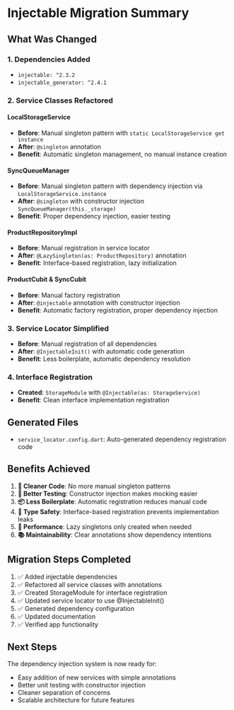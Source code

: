 # Injectable Migration Summary

## What Was Changed

### 1. Dependencies Added
- `injectable: ^2.3.2`
- `injectable_generator: ^2.4.1`

### 2. Service Classes Refactored

#### LocalStorageService
- **Before**: Manual singleton pattern with `static LocalStorageService get instance`
- **After**: `@singleton` annotation
- **Benefit**: Automatic singleton management, no manual instance creation

#### SyncQueueManager
- **Before**: Manual singleton pattern with dependency injection via `LocalStorageService.instance`
- **After**: `@singleton` with constructor injection `SyncQueueManager(this._storage)`
- **Benefit**: Proper dependency injection, easier testing

#### ProductRepositoryImpl
- **Before**: Manual registration in service locator
- **After**: `@LazySingleton(as: ProductRepository)` annotation
- **Benefit**: Interface-based registration, lazy initialization

#### ProductCubit & SyncCubit
- **Before**: Manual factory registration
- **After**: `@injectable` annotation with constructor injection
- **Benefit**: Automatic factory registration, proper dependency injection

### 3. Service Locator Simplified
- **Before**: Manual registration of all dependencies
- **After**: `@InjectableInit()` with automatic code generation
- **Benefit**: Less boilerplate, automatic dependency resolution

### 4. Interface Registration
- **Created**: `StorageModule` with `@Injectable(as: StorageService)`
- **Benefit**: Clean interface implementation registration

## Generated Files
- `service_locator.config.dart`: Auto-generated dependency registration code

## Benefits Achieved

1. **🧹 Cleaner Code**: No more manual singleton patterns
2. **🔧 Better Testing**: Constructor injection makes mocking easier
3. **📦 Less Boilerplate**: Automatic registration reduces manual code
4. **🎯 Type Safety**: Interface-based registration prevents implementation leaks
5. **🚀 Performance**: Lazy singletons only created when needed
6. **📚 Maintainability**: Clear annotations show dependency intentions

## Migration Steps Completed

1. ✅ Added injectable dependencies
2. ✅ Refactored all service classes with annotations
3. ✅ Created StorageModule for interface registration
4. ✅ Updated service locator to use @InjectableInit()
5. ✅ Generated dependency configuration
6. ✅ Updated documentation
7. ✅ Verified app functionality

## Next Steps

The dependency injection system is now ready for:
- Easy addition of new services with simple annotations
- Better unit testing with constructor injection
- Cleaner separation of concerns
- Scalable architecture for future features
